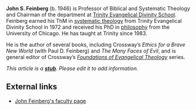 **John S. Feinberg** (b. 1946) is Professor of Biblical and
Systematic Theology and Chairman of the department at
[Trinity Evangelical Divinity School](Trinity_Evangelical_Divinity_School "Trinity Evangelical Divinity School").
Feinberg earned his ThM in
[systematic theology](Systematic_theology "Systematic theology")
from Trinity Evangelical Divinity School in 1972 and received his
PhD in [philosophy](Philosophy "Philosophy") from the University of
Chicago. He has taught at Trinity since 1983.

He is the author of several books, including Crossway’s
*Ethics for a Brave New World* (with Paul D. Feinberg) and
*The Many Faces of Evil*, and is general editor of Crossway’s
*[Foundations of Evangelical Theology](Foundations_of_Evangelical_Theology_(book_series) "Foundations of Evangelical Theology (book series)")*
series.



*This article is a **[stub](http://www.theopedia.com/Category:Theopedia_stubs "Category:Theopedia stubs")**. Please edit it to add information.*
## External links

-   [John Feinberg's faculty page](http://www.tiu.edu/divinity/people/feinberg)



